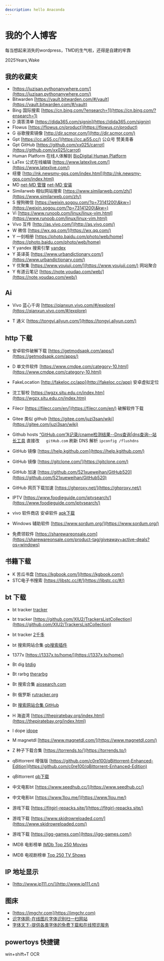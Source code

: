 ```yaml
---
description: hello Anaconda
---
```


# 我的个人博客

每当想起来消失的wordpress，TMD的生气啦，还得是自建的牢靠

2025Years,Wake



## **我的收藏夹**

* [https://juzisan.pythonanywhere.com/](https://juzisan.pythonanywhere.com/)
* Bitwarden [https://vault.bitwarden.com/#/vault](https://vault.bitwarden.com/#/vault)
* Bing 国际搜索 [https://cn.bing.com/?ensearch=1](https://cn.bing.com/?ensearch=1)
* D 滴答清单 [https://dida365.com/signin](https://dida365.com/signin)
* Flowus [https://flowus.cn/product](https://flowus.cn/product)
* G 谷歌搜索镜像 [http://dir.scmor.com/](http://dir.scmor.com/)
* Gpt [https://cc.ai55.cc/](https://cc.ai55.cc/) 公众号 赞美青春
* Gpt GitHub [https://github.com/xx025/carrot](https://github.com/xx025/carrot)
* Human Platform 在线人体解剖 [BioDigital Human Platform](https://human.biodigital.com/explore)
* LaTex 公式在线编辑 [https://www.latexlive.com/](https://www.latexlive.com/)
* 纽曼 [http://nk.newsmy-gps.com/index.html](http://nk.newsmy-gps.com/index.html)
* MD [net-MD 管理](https://web.minidisc.wiki/) [net-MD 安装](https://post.smzdm.com/p/a60058le/)
* Similarweb 相似网站搜索 [https://www.similarweb.com/zh/](https://www.similarweb.com/zh/)
* S 搜狗微信 [https://weixin.sogou.com/?p=73141200\&kw=](https://weixin.sogou.com/?p=73141200\&kw=)
* Vi [https://www.runoob.com/linux/linux-vim.html](https://www.runoob.com/linux/linux-vim.html)
* Vivo 互传 [http://as.vivo.com/](http://as.vivo.com/)
* W 微信 [https://wx.qq.com/](https://wx.qq.com/)
* Y 一刻相册 [https://photo.baidu.com/photo/web/home](https://photo.baidu.com/photo/web/home)
* Y yandex 搜索引擎 [yandex](https://yandex.by/)
* Y 英译英 [https://www.urbandictionary.com/](https://www.urbandictionary.com/)
* Y 优聚集 [https://www.youjuji.com/](https://www.youjuji.com/) 网站聚合
* Y 有道云笔记 [https://note.youdao.com/web/](https://note.youdao.com/web/)

## Ai

* Vivo 蓝心千询 [https://qianxun.vivo.com/#/explore](https://qianxun.vivo.com/#/explore)

* T 通义 [https://tongyi.aliyun.com/](https://tongyi.aliyun.com/)

## http 下载

* 安卓软件破解下载 [https://getmodsapk.com/apps/](https://getmodsapk.com/apps/)

* D 单文件软件 [https://www.cmdpe.com/category-10.html](https://www.cmdpe.com/category-10.html)

* FakeLocation [http://fakeloc.cc/app](http://fakeloc.cc/app) 安卓虚拟定位

* 沈工智校 [https://wgzx.situ.edu.cn/index.htm](https://wgzx.situ.edu.cn/index.htm)

* Filecr [https://filecr.com/en/](https://filecr.com/en/) 破解软件下载

* Gitee 类似 github [https://gitee.com/juzi3san/wiki](https://gitee.com/juzi3san/wiki)

* Github hosts [“GitHub.com”A记录/cname检测结果--Dns查询|dns查询--站长工具](https://tool.chinaz.com/dns/GitHub.com) 直接改`   gitHub.com`  刷新 DNS 解析 `ipconfig /flushdns`

* GitHub 镜像 [https://help.kgithub.com](https://help.kgithub.com/)

* GitHub 镜像 [https://gitclone.com/](https://gitclone.com/)

* GitHub 加速 [https://github.com/521xueweihan/GitHub520](https://github.com/521xueweihan/GitHub520)

* GitHub 网页下载加速 [https://ghproxy.net/](https://ghproxy.net/)

* IPTV [https://www.foodieguide.com/iptvsearch/](https://www.foodieguide.com/iptvsearch/)

* vivo 软件商店 安卓软件 [apk下载](https://h5.appstore.vivo.com.cn/#/)

* Windows 辅助软件 [https://www.sordum.org/](https://www.sordum.org/)

* 免费领软件 [https://sharewareonsale.com](https://sharewareonsale.com/product-tag/giveaway+active-deals?os=windows)
  
  

## 书籍下载

* K 苦瓜书盘 [https://kgbook.com/](https://kgbook.com/)
* STC电子书搜索 [https://libstc.cc/#/](https://libstc.cc/#/)

## bt 下载

* bt tracker [tracker](https://cf.trackerslist.com/all.txt)

* bt tracker [https://github.com/XIU2/TrackersListCollection](https://github.com/XIU2/TrackersListCollection)

* bt tracker [2千多](https://github.com/adysec/tracker)

* bt 搜索网站合集 [qb搜索插件](https://github.com/qbittorrent/search-plugins/wiki/Unofficial-search-plugins)

* 1377x [https://1337x.to/home/](https://1337x.to/home/)

* Bt dig [btdig](https://en.btdig.com/)

* Bt rarbg [therarbg](https://therarbg.com/)

* Bt 搜索合集 [aiosearch.com](https://www.aiosearch.com/)

* Bt 俄罗斯 [rutracker.org](https://rutracker.org/forum/index.php)

* Bt [搜索网站合集 GitHub](https://github.com/qbittorrent/search-plugins/wiki/Unofficial-search-plugins)

* H 海盗湾 [https://thepiratebay.org/index.html](https://thepiratebay.org/index.html)

* I dope [idope](https://idope.lol/fullsearch?q=top100:400)

* M magnetdl [https://www.magnetdl.com/](https://www.magnetdl.com/)

* Z 种子下载合集 [https://torrends.to/](https://torrends.to/)

* qBittorrent 增强版 [https://github.com/c0re100/qBittorrent-Enhanced-Edition](https://github.com/c0re100/qBittorrent-Enhanced-Edition)

* qBittorrent [qb下载](http://cd-2.frp.one:48126/)

* 中文电影bt [https://www.seedhub.cc/](https://www.seedhub.cc/)

* 中文电影bt [https://www.1lou.me/](https://www.1lou.me/)

* 游戏下载 [https://fitgirl-repacks.site/](https://fitgirl-repacks.site/)

* 游戏下载 [https://www.skidrowreloaded.com/](https://www.skidrowreloaded.com/)

* 游戏下载 [https://igg-games.com](https://igg-games.com/)

* IMDB 电影榜单 [IMDb Top 250 Movies](https://www.imdb.com/chart/top/?ref_=helpms_ih_gi_siteindex)

* IMDB 电视剧榜单 [Top 250 TV Shows](https://www.imdb.com/chart/toptv/?ref_=helpms_ih_gi_siteindex)
  
  

## IP 地址显示

* [http://www.ip111.cn/](http://www.ip111.cn/)

## 图床&#x20;

* [https://imgchr.com](https://imgchr.com)
* [识字体网-在线图片字体识别扫一扫网站](https://www.likefont.com/)
* [字体天下-提供各类字体的免费下载和在线预览服务](https://www.fonts.net.cn/)

## powertoys 快捷键

win+shift+T OCR
